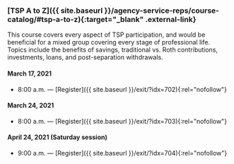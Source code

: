 ### [TSP A to Z]({{ site.baseurl }}/agency-service-reps/course-catalog/#tsp-a-to-z){:target="\_blank" .external-link}

This course covers every aspect of TSP participation, and would be beneficial for a mixed group covering every stage of professional life. Topics include the benefits of savings, traditional vs. Roth contributions, investments, loans, and post-separation withdrawals.

#### March 17, 2021

- 8:00 a.m. — [Register]({{ site.baseurl }}/exit/?idx=702){:rel="nofollow"}

#### March 24, 2021

- 8:00 a.m. — [Register]({{ site.baseurl }}/exit/?idx=703){:rel="nofollow"}

#### April 24, 2021 (Saturday session)

- 9:00 a.m. — [Register]({{ site.baseurl }}/exit/?idx=704){:rel="nofollow"}
